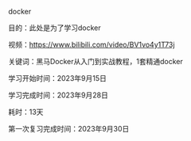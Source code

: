 ﻿docker

目的：此处是为了学习docker

视频：https://www.bilibili.com/video/BV1vo4y1T73j

关键词：黑马Docker从入门到实战教程，1套精通docker

学习开始时间：2023年9月15日

学习完成时间：2023年9月28日

耗时：13天

第一次复习完成时间：2023年9月30日